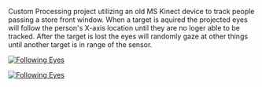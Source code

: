 Custom Processing project utilizing an old MS Kinect device to track people passing a store front window.
When a target is aquired the projected eyes will follow the person's X-axis location until they are no loger able to be tracked.
After the target is lost the eyes will randomly gaze at other things until another target is in range of the sensor.

[![Following Eyes](https://img.youtube.com/vi/nyUG6IscQxc/0.jpg)](https://www.youtube.com/watch?v=nyUG6IscQxc)


[![Following Eyes](https://img.youtube.com/vi/5MWCEHQg4lw/0.jpg)](https://www.youtube.com/watch?v=5MWCEHQg4lw)



